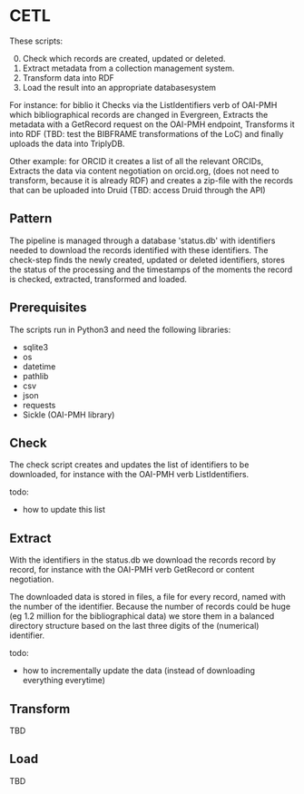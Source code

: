 # CETL
These scripts: 

0. Check which records are created, updated or deleted.
1. Extract metadata from a collection management system.
2. Transform data into RDF
3. Load the result into an appropriate databasesystem

For instance: for biblio it Checks via the ListIdentifiers verb of OAI-PMH which bibliographical records are changed in Evergreen, Extracts the metadata with a GetRecord request on the OAI-PMH endpoint, Transforms it into RDF (TBD: test the BIBFRAME transformations of the LoC) and finally uploads the data into TriplyDB.

Other example: for ORCID it creates a list of all the relevant ORCIDs, Extracts the data via content negotiation on orcid.org, (does not need to transform, because it is already RDF) and creates a zip-file with the records that can be uploaded into Druid (TBD: access Druid through the API)

## Pattern
The pipeline is managed through a database 'status.db' with identifiers needed to download the records identified with these identifiers. The check-step finds the newly created, updated or deleted identifiers, stores the status of the processing and the timestamps of the moments the record is checked, extracted, transformed and loaded.

## Prerequisites
The scripts run in Python3 and need the following libraries:
- sqlite3
- os
- datetime
- pathlib
- csv
- json
- requests
- Sickle (OAI-PMH library)

## Check
The check script creates and updates the list of identifiers to be downloaded, for instance with the OAI-PMH verb ListIdentifiers. 

todo:
* how to update this list

## Extract
With the identifiers in the status.db we download the records record by record, for instance with the OAI-PMH verb GetRecord or content negotiation. 

The downloaded data is stored in files, a file for every record, named with the number of the identifier. Because the number of records could be huge (eg 1.2 million for the bibliographical data) we store them in a balanced directory structure based on the last three digits of the (numerical) identifier.

todo:
* how to incrementally update the data (instead of downloading everything everytime)

## Transform
TBD

## Load
TBD

